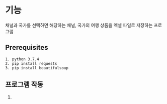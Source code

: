 
# 기능   
채널과 국가를 선택하면 해당하는 채널, 국가의 여행 상품을 엑셀 파일로 저장하는 프로그램

## Prerequisites
```
1. python 3.7.4
2. pip install requests
3. pip install beautifulsoup
```


## 프로그램 작동
1.
